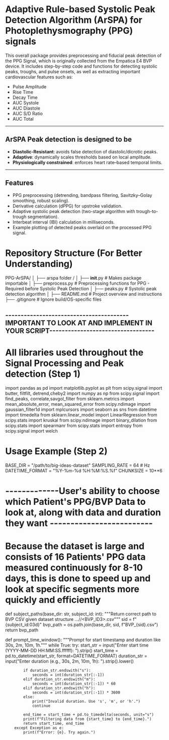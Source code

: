 # Adaptive Rule-based Systolic Peak Detection Algorithm (ArSPA) for Photoplethysmography (PPG) signals

This overall package provides preprocessing and fiducial peak detection of the PPG Signal, which is originally collected from the Empatica E4 BVP device. It includes step-by-step code and functions for detecting systolic peaks, troughs, and pulse onsets, as well as extracting important cardiovascular features such as:

- Pulse Amplitude  
- Rise Time  
- Decay Time  
- AUC Systole  
- AUC Diastole  
- AUC S/D Ratio  
- AUC Total  

---

## ArSPA Peak detection is designed to be

- **Diastolic-Resistant**: avoids false detection of diastolic/dicrotic peaks.  
- **Adaptive**: dynamically scales thresholds based on local amplitude.  
- **Physiologically constrained**: enforces heart rate–based temporal limits.  

---

## Features

- PPG preprocessing (detrending, bandpass filtering, Savitzky–Golay smoothing, robust scaling).  
- Derivative calculation (dPPG) for upstroke validation.  
- Adaptive systolic peak detection (two-stage algorithm with trough-to-trough segmentation).  
- Interbeat interval (IBI) calculation in milliseconds.  
- Example plotting of detected peaks overlaid on the processed PPG signal.  

# Repository Structure (For Better Understanding)

PPG-ArSPA/
│
├── arspa folder /
│   ├── __init__.py          # Makes package importable
│   ├── preprocess.py        # Preprocessing functions for PPG - Required before Systolic Peak Detection 
│   ├── peaks.py             # Systolic peak detection algorithm
│
├── README.md                # Project overview and instructions
├── .gitignore               # Ignore build/OS-specific files

## ----------------------------------------IMPORTANT TO LOOK AT AND IMPLEMENT IN YOUR SCRIPT----------------------------------
# All libraries used throughout the Signal Processing and Peak detection (Step 1)

import pandas as pd
import matplotlib.pyplot as plt
from scipy.signal import butter, filtfilt, detrend,cheby2
import numpy as np
from scipy.signal import find_peaks, correlate,savgol_filter
from sklearn.metrics import mean_absolute_error, mean_squared_error
from scipy.ndimage import gaussian_filter1d
import mplcursors
import seaborn as sns
from datetime import timedelta
from sklearn.linear_model import LinearRegression
from scipy.stats import kruskal
from scipy.ndimage import binary_dilation
from scipy.stats import spearmanr
from scipy.stats import entropy
from scipy.signal import welch

# Usage Example (Step 2) 

BASE_DIR = "/path/to/big-ideas-dataset"
SAMPLING_RATE = 64  # Hz
DATETIME_FORMAT = "%Y-%m-%d %H:%M:%S.%f"
CHUNKSIZE = 10**6

# -------------User's ability to choose which Patient's PPG/BVP Data to look at, along with data and duration they want   -------------------------

# Because the dataset is large and consists of 16 Patients' PPG data measured continuously for 8-10 days, this is done to speed up and look at specific segments more quickly and efficiently 

def subject_paths(base_dir: str, subject_id: int):
    """Return correct path to BVP CSV given dataset structure .../<ID3>/<BVP_ID3>.csv"""
    sid = f"{subject_id:03d}"
    bvp_path = os.path.join(base_dir, sid, f"BVP_{sid}.csv")
    return bvp_path

def prompt_time_window():
    """Prompt for start timestamp and duration like 30s, 2m, 10m, 1h."""
    while True:
        try:
            start_str = input("Enter start time (YYYY-MM-DD HH:MM:SS.ffffff): ").strip()
            start_time = pd.to_datetime(start_str, format=DATETIME_FORMAT)
            duration_str = input("Enter duration (e.g., 30s, 2m, 10m, 1h): ").strip().lower()

            if duration_str.endswith("s"):
                seconds = int(duration_str[:-1])
            elif duration_str.endswith("m"):
                seconds = int(duration_str[:-1]) * 60
            elif duration_str.endswith("h"):
                seconds = int(duration_str[:-1]) * 3600
            else:
                print("Invalid duration. Use 's', 'm', or 'h'.")
                continue

            end_time = start_time + pd.to_timedelta(seconds, unit="s")
            print(f"Filtering data from {start_time} to {end_time}.")
            return start_time, end_time
        except Exception as e:
            print(f"Error: {e}. Try again.")
